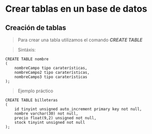 # Crear tablas en un base de datos

## Creación de tablas

> Para crear una tabla utilizamos el comando
> ***CREATE TABLE***  

> Sintáxis:  

    CREATE TABLE nombre  
    ( 
        nombreCampo tipo caraterísticas,  
        nombreCampo2 tipo caraterísticas,  
        nombreCampo3 tipo caraterísticas
    );  

> Ejemplo práctico  

    CREATE TABLE billeteras  
    (
        id tinyint unsigned auto_increment primary key not null,  
        nombre varchar(30) not null,
        precio float(9,2) unsigned not null,
        stock tinyint unsigned not null
    );